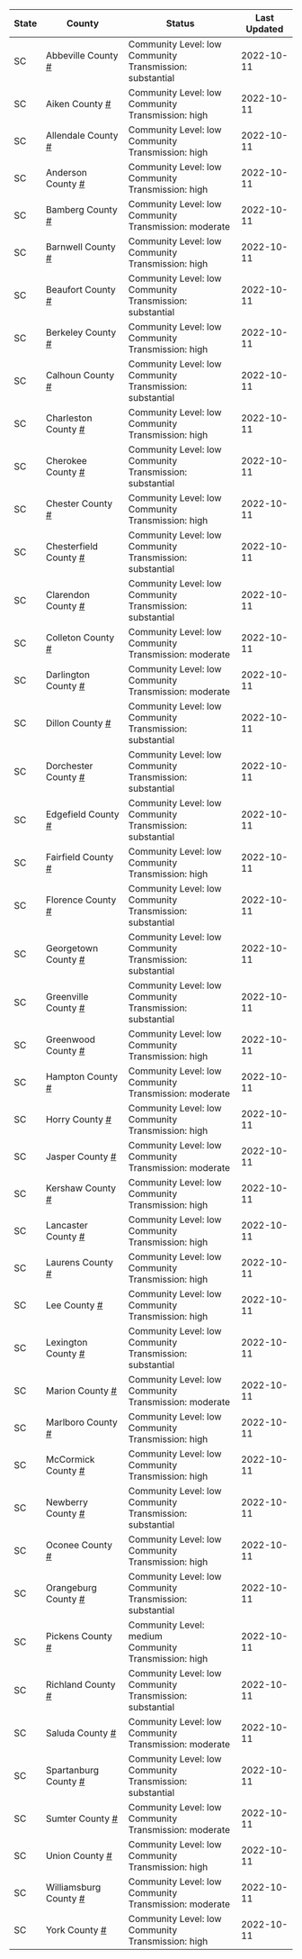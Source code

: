 State | County | Status | Last Updated
--- | --- | --- | --- 
SC | Abbeville County <a href="#abbeville_county">#</a> | <a name="abbeville_county"></a>Community Level: low<br/>Community Transmission: substantial | 2022-10-11
SC | Aiken County <a href="#aiken_county">#</a> | <a name="aiken_county"></a>Community Level: low<br/>Community Transmission: high | 2022-10-11
SC | Allendale County <a href="#allendale_county">#</a> | <a name="allendale_county"></a>Community Level: low<br/>Community Transmission: high | 2022-10-11
SC | Anderson County <a href="#anderson_county">#</a> | <a name="anderson_county"></a>Community Level: low<br/>Community Transmission: high | 2022-10-11
SC | Bamberg County <a href="#bamberg_county">#</a> | <a name="bamberg_county"></a>Community Level: low<br/>Community Transmission: moderate | 2022-10-11
SC | Barnwell County <a href="#barnwell_county">#</a> | <a name="barnwell_county"></a>Community Level: low<br/>Community Transmission: high | 2022-10-11
SC | Beaufort County <a href="#beaufort_county">#</a> | <a name="beaufort_county"></a>Community Level: low<br/>Community Transmission: substantial | 2022-10-11
SC | Berkeley County <a href="#berkeley_county">#</a> | <a name="berkeley_county"></a>Community Level: low<br/>Community Transmission: high | 2022-10-11
SC | Calhoun County <a href="#calhoun_county">#</a> | <a name="calhoun_county"></a>Community Level: low<br/>Community Transmission: substantial | 2022-10-11
SC | Charleston County <a href="#charleston_county">#</a> | <a name="charleston_county"></a>Community Level: low<br/>Community Transmission: high | 2022-10-11
SC | Cherokee County <a href="#cherokee_county">#</a> | <a name="cherokee_county"></a>Community Level: low<br/>Community Transmission: substantial | 2022-10-11
SC | Chester County <a href="#chester_county">#</a> | <a name="chester_county"></a>Community Level: low<br/>Community Transmission: high | 2022-10-11
SC | Chesterfield County <a href="#chesterfield_county">#</a> | <a name="chesterfield_county"></a>Community Level: low<br/>Community Transmission: substantial | 2022-10-11
SC | Clarendon County <a href="#clarendon_county">#</a> | <a name="clarendon_county"></a>Community Level: low<br/>Community Transmission: substantial | 2022-10-11
SC | Colleton County <a href="#colleton_county">#</a> | <a name="colleton_county"></a>Community Level: low<br/>Community Transmission: moderate | 2022-10-11
SC | Darlington County <a href="#darlington_county">#</a> | <a name="darlington_county"></a>Community Level: low<br/>Community Transmission: moderate | 2022-10-11
SC | Dillon County <a href="#dillon_county">#</a> | <a name="dillon_county"></a>Community Level: low<br/>Community Transmission: substantial | 2022-10-11
SC | Dorchester County <a href="#dorchester_county">#</a> | <a name="dorchester_county"></a>Community Level: low<br/>Community Transmission: substantial | 2022-10-11
SC | Edgefield County <a href="#edgefield_county">#</a> | <a name="edgefield_county"></a>Community Level: low<br/>Community Transmission: substantial | 2022-10-11
SC | Fairfield County <a href="#fairfield_county">#</a> | <a name="fairfield_county"></a>Community Level: low<br/>Community Transmission: high | 2022-10-11
SC | Florence County <a href="#florence_county">#</a> | <a name="florence_county"></a>Community Level: low<br/>Community Transmission: substantial | 2022-10-11
SC | Georgetown County <a href="#georgetown_county">#</a> | <a name="georgetown_county"></a>Community Level: low<br/>Community Transmission: substantial | 2022-10-11
SC | Greenville County <a href="#greenville_county">#</a> | <a name="greenville_county"></a>Community Level: low<br/>Community Transmission: substantial | 2022-10-11
SC | Greenwood County <a href="#greenwood_county">#</a> | <a name="greenwood_county"></a>Community Level: low<br/>Community Transmission: high | 2022-10-11
SC | Hampton County <a href="#hampton_county">#</a> | <a name="hampton_county"></a>Community Level: low<br/>Community Transmission: moderate | 2022-10-11
SC | Horry County <a href="#horry_county">#</a> | <a name="horry_county"></a>Community Level: low<br/>Community Transmission: high | 2022-10-11
SC | Jasper County <a href="#jasper_county">#</a> | <a name="jasper_county"></a>Community Level: low<br/>Community Transmission: moderate | 2022-10-11
SC | Kershaw County <a href="#kershaw_county">#</a> | <a name="kershaw_county"></a>Community Level: low<br/>Community Transmission: high | 2022-10-11
SC | Lancaster County <a href="#lancaster_county">#</a> | <a name="lancaster_county"></a>Community Level: low<br/>Community Transmission: high | 2022-10-11
SC | Laurens County <a href="#laurens_county">#</a> | <a name="laurens_county"></a>Community Level: low<br/>Community Transmission: high | 2022-10-11
SC | Lee County <a href="#lee_county">#</a> | <a name="lee_county"></a>Community Level: low<br/>Community Transmission: high | 2022-10-11
SC | Lexington County <a href="#lexington_county">#</a> | <a name="lexington_county"></a>Community Level: low<br/>Community Transmission: substantial | 2022-10-11
SC | Marion County <a href="#marion_county">#</a> | <a name="marion_county"></a>Community Level: low<br/>Community Transmission: moderate | 2022-10-11
SC | Marlboro County <a href="#marlboro_county">#</a> | <a name="marlboro_county"></a>Community Level: low<br/>Community Transmission: high | 2022-10-11
SC | McCormick County <a href="#mccormick_county">#</a> | <a name="mccormick_county"></a>Community Level: low<br/>Community Transmission: high | 2022-10-11
SC | Newberry County <a href="#newberry_county">#</a> | <a name="newberry_county"></a>Community Level: low<br/>Community Transmission: substantial | 2022-10-11
SC | Oconee County <a href="#oconee_county">#</a> | <a name="oconee_county"></a>Community Level: low<br/>Community Transmission: high | 2022-10-11
SC | Orangeburg County <a href="#orangeburg_county">#</a> | <a name="orangeburg_county"></a>Community Level: low<br/>Community Transmission: substantial | 2022-10-11
SC | Pickens County <a href="#pickens_county">#</a> | <a name="pickens_county"></a>Community Level: medium<br/>Community Transmission: high | 2022-10-11
SC | Richland County <a href="#richland_county">#</a> | <a name="richland_county"></a>Community Level: low<br/>Community Transmission: substantial | 2022-10-11
SC | Saluda County <a href="#saluda_county">#</a> | <a name="saluda_county"></a>Community Level: low<br/>Community Transmission: moderate | 2022-10-11
SC | Spartanburg County <a href="#spartanburg_county">#</a> | <a name="spartanburg_county"></a>Community Level: low<br/>Community Transmission: substantial | 2022-10-11
SC | Sumter County <a href="#sumter_county">#</a> | <a name="sumter_county"></a>Community Level: low<br/>Community Transmission: moderate | 2022-10-11
SC | Union County <a href="#union_county">#</a> | <a name="union_county"></a>Community Level: low<br/>Community Transmission: high | 2022-10-11
SC | Williamsburg County <a href="#williamsburg_county">#</a> | <a name="williamsburg_county"></a>Community Level: low<br/>Community Transmission: moderate | 2022-10-11
SC | York County <a href="#york_county">#</a> | <a name="york_county"></a>Community Level: low<br/>Community Transmission: high | 2022-10-11
